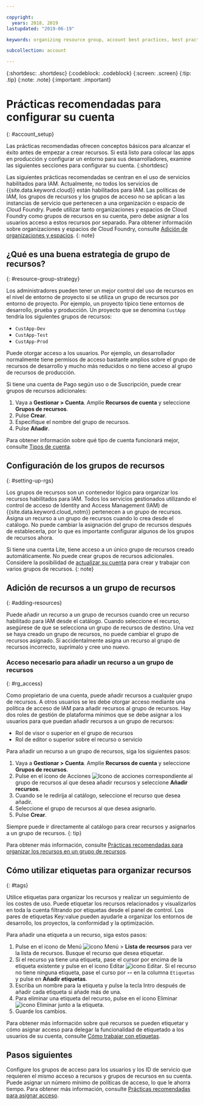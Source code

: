 ```yaml
---

copyright:
  years: 2018, 2019
lastupdated: "2019-06-19"

keywords: organizing resource group, account best practices, best practices account

subcollection: account

---
```


{:shortdesc: .shortdesc}
{:codeblock: .codeblock}
{:screen: .screen}
{:tip: .tip}
{:note: .note}
{:important: .important}


# Prácticas recomendadas para configurar su cuenta
{: #account_setup}

Las prácticas recomendadas ofrecen conceptos básicos para alcanzar el éxito antes de empezar a crear recursos. Si está listo para colocar las apps en producción y configurar un entorno para sus desarrolladores, examine las siguientes secciones para configurar su cuenta.
{:shortdesc}

Las siguientes prácticas recomendadas se centran en el uso de servicios habilitados para IAM. Actualmente, no todos los servicios de {{site.data.keyword.cloud}} están habilitados para IAM. Las políticas de IAM, los grupos de recursos y los grupos de acceso no se aplican a las instancias de servicio que pertenecen a una organización o espacio de Cloud Foundry. Puede utilizar tanto organizaciones y espacios de Cloud Foundry como grupos de recursos en su cuenta, pero debe asignar a los usuarios acceso a estos recursos por separado. Para obtener información sobre organizaciones y espacios de Cloud Foundry, consulte [Adición de organizaciones y espacios](/docs/account?topic=account-orgsspacesusers).
{: note}

## ¿Qué es una buena estrategia de grupo de recursos?
{: #resource-group-strategy}

Los administradores pueden tener un mejor control del uso de recursos en el nivel de entorno de proyecto si se utiliza un grupo de recursos por entorno de proyecto. Por ejemplo, un proyecto típico tiene entornos de desarrollo, prueba y producción. Un proyecto que se denomina `CustApp` tendría los siguientes grupos de recursos:

* `CustApp-Dev`
* `CustApp-Test`
* `CustApp-Prod`

Puede otorgar acceso a los usuarios. Por ejemplo, un desarrollador normalmente tiene permisos de acceso bastante amplios sobre el grupo de recursos de desarrollo y mucho más reducidos o no tiene acceso al grupo de recursos de producción.

Si tiene una cuenta de Pago según uso o de Suscripción, puede crear grupos de recursos adicionales:

1. Vaya a **Gestionar > Cuenta**. Amplíe **Recursos de cuenta** y seleccione **Grupos de recursos**.
3. Pulse **Crear**.
4. Especifique el nombre del grupo de recursos.
5. Pulse **Añadir**.

Para obtener información sobre qué tipo de cuenta funcionará mejor, consulte [Tipos de cuenta](/docs/account?topic=account-accounts).


## Configuración de los grupos de recursos
{: #setting-up-rgs}

Los grupos de recursos son un contenedor lógico para organizar los recursos habilitados para IAM. Todos los servicios gestionados utilizando el control de acceso de Identity and Access Management (IAM) de {{site.data.keyword.cloud_notm}} pertenecen a un grupo de recursos. Asigna un recurso a un grupo de recursos cuando lo crea desde el catálogo. No puede cambiar la asignación del grupo de recursos después de establecerla, por lo que es importante configurar algunos de los grupos de recursos ahora.

Si tiene una cuenta Lite, tiene acceso a un único grupo de recursos creado automáticamente. No puede crear grupos de recursos adicionales. Considere la posibilidad de [actualizar su cuenta](/docs/account?topic=account-upgrading-account) para crear y trabajar con varios grupos de recursos.
{: note}


## Adición de recursos a un grupo de recursos
{: #adding-resources}

Puede añadir un recurso a un grupo de recursos cuando cree un recurso habilitado para IAM desde el catálogo. Cuando seleccione el recurso, asegúrese de que se selecciona un grupo de recursos de destino. Una vez se haya creado un grupo de recursos, no puede cambiar el grupo de recursos asignado. Si accidentalmente asigna un recurso al grupo de recursos incorrecto, suprímalo y cree uno nuevo.

### Acceso necesario para añadir un recurso a un grupo de recursos
{: #rg_access}

Como propietario de una cuenta, puede añadir recursos a cualquier grupo de recursos. A otros usuarios se les debe otorgar acceso mediante una política de acceso de IAM para añadir recursos al grupo de recursos. Hay dos roles de gestión de plataforma mínimos que se debe asignar a los usuarios para que puedan añadir recursos a un grupo de recursos:

* Rol de visor o superior en el grupo de recursos
* Rol de editor o superior sobre el recurso o servicio

Para añadir un recurso a un grupo de recursos, siga los siguientes pasos:

1. Vaya a **Gestionar > Cuenta**. Amplíe **Recursos de cuenta** y seleccione **Grupos de recursos**.
2. Pulse en el icono de Acciones ![Icono de acciones](../icons/action-menu-icon.svg) correspondiente al grupo de recursos al que desea añadir recursos y seleccione **Añadir recursos**.
3. Cuando se le redirija al catálogo, seleccione el recurso que desea añadir.
4. Seleccione el grupo de recursos al que desea asignarlo.
5. Pulse **Crear**.

Siempre puede ir directamente al catálogo para crear recursos y asignarlos a un grupo de recursos.
{: tip}

Para obtener más información, consulte [Prácticas recomendadas para organizar los recursos en un grupo de recursos](/docs/resources?topic=resources-bp_resourcegroups).


## Cómo utilizar etiquetas para organizar recursos
{: #tags}

Utilice etiquetas para organizar los recursos y realizar un seguimiento de los costes de uso. Puede etiquetar los recursos relacionados y visualizarlos en toda la cuenta filtrando por etiquetas desde el panel de control. Los pares de etiquetas Key:value pueden ayudarle a organizar los entornos de desarrollo, los proyectos, la conformidad y la optimización.

Para añadir una etiqueta a un recurso, siga estos pasos:

1. Pulse en el icono de Menú ![icono Menú](../icons/icon_hamburger.svg) > **Lista de recursos** para ver la lista de recursos. Busque el recurso que desea etiquetar.
2. Si el recurso ya tiene una etiqueta, pase el cursor por encima de la etiqueta existente y pulse en el icono Editar ![icono Editar](../icons/edit-tagging.svg). Si el recurso no tiene ninguna etiqueta, pase el curso por **--** en la columna `Etiquetas` y pulse en **Añadir etiquetas**.
3. Escriba un nombre para la etiqueta y pulse la tecla Intro después de añadir cada etiqueta si añade más de una.
4. Para eliminar una etiqueta del recurso, pulse en el icono Eliminar ![icono Eliminar](../icons/close-tagging.svg) junto a la etiqueta.
5. Guarde los cambios.

Para obtener más información sobre qué recursos se pueden etiquetar y cómo asignar acceso para delegar la funcionalidad de etiquetado a los usuarios de su cuenta, consulte [Cómo trabajar con etiquetas](/docs/resources?topic=resources-tag).


## Pasos siguientes

Configure los grupos de acceso para los usuarios y los ID de servicio que requieren el mismo acceso a recursos y grupos de recursos en su cuenta. Puede asignar un número mínimo de políticas de acceso, lo que le ahorra tiempo. Para obtener más información, consulte [Prácticas recomendadas para asignar acceso](/docs/iam?topic=iam-cfaccess).
